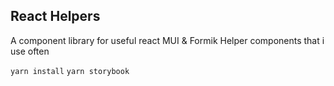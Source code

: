 ## React Helpers

A component library for useful react MUI & Formik Helper components that i use often

```yarn install```
```yarn storybook```
